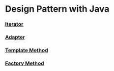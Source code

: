 # Design Pattern with Java

### [Iterator](src/iterator/iterator.md)

### [Adapter](src/adapter/adapter.md)

### [Template Method](src/templateMethod/templateMethod.md)

### [Factory Method](src/factoryMethod/factoryMethod.md)
